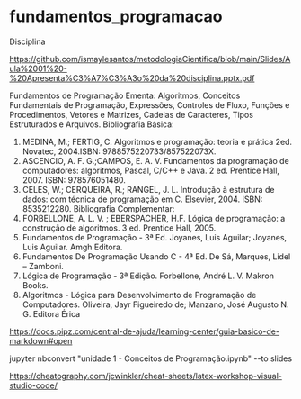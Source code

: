 # fundamentos_programacao
Disciplina

https://github.com/ismaylesantos/metodologiaCientifica/blob/main/Slides/Aula%2001%20-%20Apresenta%C3%A7%C3%A3o%20da%20disciplina.pptx.pdf

Fundamentos de Programação
 Ementa:
 Algoritmos, Conceitos Fundamentais de Programação, Expressões, Controles de Fluxo, Funções e
 Procedimentos, Vetores e Matrizes, Cadeias de Caracteres, Tipos Estruturados e Arquivos.
 Bibliografia Básica:
 1. MEDINA, M.; FERTIG, C. Algoritmos e programação: teoria e prática 2ed. Novatec, 2004.ISBN:
 9788575220733/857522073X.
 2. ASCENCIO, A. F. G.;CAMPOS, E. A. V. Fundamentos da programação de computadores: algoritmos,
 Pascal, C/C++ e Java. 2 ed. Prentice Hall, 2007. ISBN: 978576051480.
 3. CELES, W.; CERQUEIRA, R.; RANGEL, J. L. Introdução à estrutura de dados: com técnica de
 programação em C. Elsevier, 2004. ISBN: 8535212280.
 Bibliografia Complementar:
 1. FORBELLONE, A. L. V. ; EBERSPACHER, H.F. Lógica de programação: a construção de algoritmos. 3
 ed. Prentice Hall, 2005.
 2. Fundamentos de Programação - 3ª Ed. Joyanes, Luis Aguilar; Joyanes, Luis Aguilar. Amgh Editora.
 3. Fundamentos De Programação Usando C - 4ª Ed. De Sá, Marques, Lidel – Zamboni.
 4. Lógica de Programação - 3ª Edição. Forbellone, André L. V. Makron Books.
 5. Algoritmos - Lógica para Desenvolvimento de Programação de Computadores. Oliveira, Jayr
 Figueiredo de; Manzano, José Augusto N. G. Editora Érica
 
 
 https://docs.pipz.com/central-de-ajuda/learning-center/guia-basico-de-markdown#open


jupyter nbconvert "unidade 1 - Conceitos de Programação.ipynb" --to slides


https://cheatography.com/jcwinkler/cheat-sheets/latex-workshop-visual-studio-code/